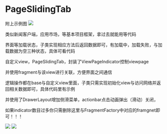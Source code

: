 # PageSlidingTab

附上示例图
![](https://github.com/Qiang3570/PageSlidingTab/blob/master/sample.gif)

类似新闻客户端，应用市场，等基本项目框架，拿过去就能用等代码

界面等加载状态，子类实现相应方法后返回数据即可，有加载中，加载失败，与加载数据为空三种状态，具体可看代码

自定义view，PageSlidingTab，封装了ViewPageIndicator控制viewpage

并使用fragment与该view进行关联，方便界面之间通信

逻辑操作都在base与自定义view里面，子类只需实现初始化view与访问网络并返回相关数据即可，具体代码里有示例

并使用了DrawerLayout增加侧滑菜单，actionbar点击动画弹出（滑动）关闭，

如果indicator数目过多你只需删除这里与FragmentFactory中对应的framgnet即可！！！

![](https://github.com/Qiang3570/PageSlidingTab/blob/master/img/97254E17-1356-408C-81E2-7284A7EF5995.png)
![](https://github.com/Qiang3570/PageSlidingTab/blob/master/img/BCBC56ED-0DC9-4F5F-972E-D1A572551647.png)

